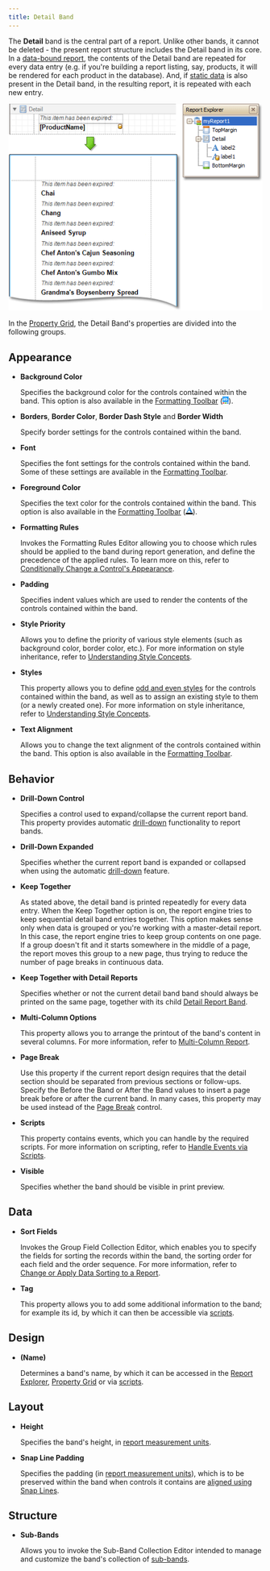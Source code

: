 ```yaml
---
title: Detail Band
---
```

The **Detail** band is the central part of a report. Unlike other bands, it cannot be deleted - the present report structure includes the Detail band in its core. In a [data-bound report](../../../../../../interface-elements-for-desktop/articles/report-designer/report-designer-for-winforms/create-reports/binding-a-report-to-data.md), the contents of the Detail band are repeated for every data entry (e.g. if you're building a report listing, say, products, it will be rendered for each product in the database). And, if [static data](../../../../../../interface-elements-for-desktop/articles/report-designer/report-designer-for-winforms/report-editing-basics/add-or-modify-static-information-in-your-report.md) is also  present in the Detail band, in the resulting report, it is repeated with each new entry.

![RD_CreateReports_BindControl_4](../../../../../images/Img8337.png)

In the [Property Grid](../../../../../../interface-elements-for-desktop/articles/report-designer/report-designer-for-winforms/report-designer-reference/report-designer-ui/property-grid.md), the Detail Band's properties are divided into the following groups.

## Appearance
* **Background Color**
	
	Specifies the background color for the controls contained within the band. This option is also available in the [Formatting Toolbar](../../../../../../interface-elements-for-desktop/articles/report-designer/report-designer-for-winforms/report-designer-reference/report-designer-ui/formatting-toolbar.md) (![RD_Toolbars_Format_Back](../../../../../images/Img8441.png)).
* **Borders**, **Border Color**, **Border Dash Style** and **Border Width**
	
	Specify border settings for the controls contained within the band.
* **Font**
	
	Specifies the font settings for the controls contained within the band. Some of these settings are available in the [Formatting Toolbar](../../../../../../interface-elements-for-desktop/articles/report-designer/report-designer-for-winforms/report-designer-reference/report-designer-ui/formatting-toolbar.md).
* **Foreground Color**
	
	Specifies the text color for the controls contained within the band. This option is also available in the [Formatting Toolbar](../../../../../../interface-elements-for-desktop/articles/report-designer/report-designer-for-winforms/report-designer-reference/report-designer-ui/formatting-toolbar.md) (![RD_Toolbars_Format_Color](../../../../../images/Img8440.png)).
* **Formatting Rules**
	
	Invokes the Formatting Rules Editor allowing you to choose which rules should be applied to the band during report generation, and define the precedence of the applied rules. To learn more on this, refer to [Conditionally Change a Control's Appearance](../../../../../../interface-elements-for-desktop/articles/report-designer/report-designer-for-winforms/create-reports/styles-and-conditional-formatting/conditionally-change-a-control's-appearance.md).
* **Padding**
	
	Specifies indent values which are used to render the contents of the controls contained within the band.
* **Style Priority**
	
	Allows you to define the priority of various style elements (such as background color, border color, etc.). For more information on style inheritance, refer to [Understanding Style Concepts](../../../../../../interface-elements-for-desktop/articles/report-designer/report-designer-for-winforms/create-reports/styles-and-conditional-formatting/understanding-style-concepts.md).
* **Styles**
	
	This property allows you to define [odd and even styles](../../../../../../interface-elements-for-desktop/articles/report-designer/report-designer-for-winforms/create-reports/styles-and-conditional-formatting/use-odd-and-even-styles.md) for the controls contained within the band, as well as to assign an existing style to them (or a newly created one). For more information on style inheritance, refer to [Understanding Style Concepts](../../../../../../interface-elements-for-desktop/articles/report-designer/report-designer-for-winforms/create-reports/styles-and-conditional-formatting/understanding-style-concepts.md).
* **Text Alignment**
	
	Allows you to change the text alignment of the controls contained within the band. This option is also available in the [Formatting Toolbar](../../../../../../interface-elements-for-desktop/articles/report-designer/report-designer-for-winforms/report-designer-reference/report-designer-ui/formatting-toolbar.md).

## Behavior
* **Drill-Down Control**
	
	Specifies a control used to expand/collapse the current report band. This property provides automatic [drill-down](../../../../../../interface-elements-for-desktop/articles/report-designer/report-designer-for-winforms/create-reports/report-types/drill-down-report.md) functionality to report bands.
* **Drill-Down Expanded**
	
	Specifies whether the current report band is expanded or collapsed when using the automatic [drill-down](../../../../../../interface-elements-for-desktop/articles/report-designer/report-designer-for-winforms/create-reports/report-types/drill-down-report.md) feature.
* **Keep Together**
	
	As stated above, the detail band is printed repeatedly for every data entry. When the Keep Together option is on, the report engine tries to keep sequential detail band entries together. This option makes sense only when data is grouped or you're working with a master-detail report. In this case, the report engine tries to keep group contents on one page. If a group doesn't fit and it starts somewhere in the middle of a page, the report moves this group to a new page, thus trying to reduce the number of page breaks in continuous data.
* **Keep Together with Detail Reports**
	
	Specifies whether or not the current detail band band should always be printed on the same page, together with its child [Detail Report Band](../../../../../../interface-elements-for-desktop/articles/report-designer/report-designer-for-winforms/report-designer-reference/report-bands/detail-report-band-for-master-detail-reports.md).
* **Multi-Column Options**
	
	This property allows you to arrange the printout of the band's content in several columns. For more information, refer to [Multi-Column Report](../../../../../../interface-elements-for-desktop/articles/report-designer/report-designer-for-winforms/create-reports/report-types/multi-column-report.md).
* **Page Break**
	
	Use this property if the current report design requires that the detail section should be separated from previous sections or follow-ups. Specify the Before the Band or After the Band values to insert a page break before or after the current band. In many cases, this property may be used instead of the [Page Break](../../../../../../interface-elements-for-desktop/articles/report-designer/report-designer-for-winforms/report-designer-reference/report-controls/page-break.md) control.
* **Scripts**
	
	This property contains events, which you can handle by the required scripts. For more information on scripting, refer to [Handle Events via Scripts](../../../../../../interface-elements-for-desktop/articles/report-designer/report-designer-for-winforms/create-reports/miscellaneous/handle-events-via-scripts.md).
* **Visible**
	
	Specifies whether the band should be visible in print preview.

## Data
* **Sort Fields**
	
	Invokes the Group Field Collection Editor, which enables you to specify the fields for sorting the records within the band, the sorting order for each field and the order sequence. For more information, refer to [Change or Apply Data Sorting to a Report](../../../../../../interface-elements-for-desktop/articles/report-designer/report-designer-for-winforms/report-editing-basics/change-or-apply-data-sorting-to-a-report.md).
* **Tag**
	
	This property allows you to add some additional information to the band; for example its id, by which it can then be accessible via [scripts](../../../../../../interface-elements-for-desktop/articles/report-designer/report-designer-for-winforms/create-reports/miscellaneous/handle-events-via-scripts.md).

 

## Design
* **(Name)**
	
	Determines a band's name, by which it can be accessed in the [Report Explorer](../../../../../../interface-elements-for-desktop/articles/report-designer/report-designer-for-winforms/report-designer-reference/report-designer-ui/report-explorer.md), [Property Grid](../../../../../../interface-elements-for-desktop/articles/report-designer/report-designer-for-winforms/report-designer-reference/report-designer-ui/property-grid.md) or via [scripts](../../../../../../interface-elements-for-desktop/articles/report-designer/report-designer-for-winforms/create-reports/miscellaneous/handle-events-via-scripts.md).

## Layout
* **Height**
	
	Specifies the band's height, in [report measurement units](../../../../../../interface-elements-for-desktop/articles/report-designer/report-designer-for-winforms/create-reports/basic-operations/change-measurement-units-of-a-report.md).
* **Snap Line Padding**
	
	Specifies the padding (in [report measurement units](../../../../../../interface-elements-for-desktop/articles/report-designer/report-designer-for-winforms/create-reports/basic-operations/change-measurement-units-of-a-report.md)), which is to be preserved within the band when controls it contains are [aligned using Snap Lines](../../../../../../interface-elements-for-desktop/articles/report-designer/report-designer-for-winforms/create-reports/basic-operations/controls-positioning.md).

## Structure
* **Sub-Bands**
	
	Allows you to invoke the Sub-Band Collection Editor intended to manage and customize the band's collection of [sub-bands](../../../../../../interface-elements-for-desktop/articles/report-designer/report-designer-for-winforms/report-designer-reference/report-bands/sub-bands.md).